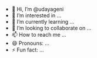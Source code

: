 - 👋 Hi, I’m @udayageni
- 👀 I’m interested in ...
- 🌱 I’m currently learning ...
- 💞️ I’m looking to collaborate on ...
- 📫 How to reach me ...
- 😄 Pronouns: ...
- ⚡ Fun fact: ...

<!---
udayageni/udayageni is a ✨ special ✨ repository because its `README.md` (this file) appears on your GitHub profile.
You can click the Preview link to take a look at your changes.
--->
